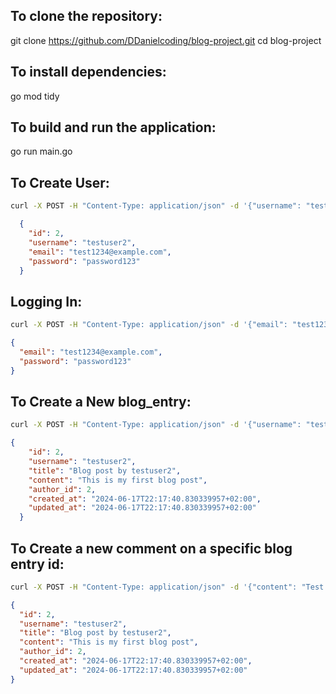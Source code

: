## To clone the repository:

git clone https://github.com/DDanielcoding/blog-project.git
cd blog-project

## To install dependencies:

go mod tidy


## To build and run the application:

go run main.go

## To Create User:

```bash
curl -X POST -H "Content-Type: application/json" -d '{"username": "testuser2", "email": "test1234@example.com", "password": "password123"}' http://localhost:8080/users
```

```JSON
  {
    "id": 2,
    "username": "testuser2",
    "email": "test1234@example.com",
    "password": "password123"
  }
```
## Logging In:
```bash
curl -X POST -H "Content-Type: application/json" -d '{"email": "test1234@example.com", "password": "password123"}' http://localhost:8080/login
```
```JSON
{
  "email": "test1234@example.com",
  "password": "password123"
}
```
## To Create a New blog_entry:

```bash
curl -X POST -H "Content-Type: application/json" -d '{"username": "testuser2", "title": "Blog post by testuser2", "content": "This is my first blog post", "author_id": 2}' http://localhost:8080/blog_entries
```
```JSON
{
    "id": 2,
    "username": "testuser2",
    "title": "Blog post by testuser2",
    "content": "This is my first blog post",
    "author_id": 2,
    "created_at": "2024-06-17T22:17:40.830339957+02:00",
    "updated_at": "2024-06-17T22:17:40.830339957+02:00"
  }
```
## To Create a new comment on a specific blog entry id:
```bash
curl -X POST -H "Content-Type: application/json" -d '{"content": "Test comment", "username": "testuser2", "author_id": 2, "blog_id":2 }' http://localhost:8080/blog_entries/2/comments
```
```JSON
{
  "id": 2,
  "username": "testuser2",
  "title": "Blog post by testuser2",
  "content": "This is my first blog post",
  "author_id": 2,
  "created_at": "2024-06-17T22:17:40.830339957+02:00",
  "updated_at": "2024-06-17T22:17:40.830339957+02:00"
}
```

